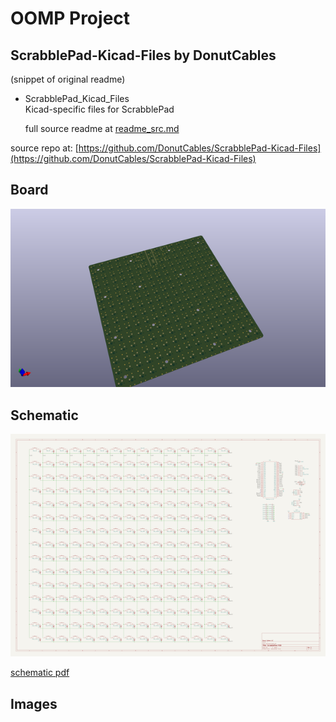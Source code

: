 # OOMP Project  
## ScrabblePad-Kicad-Files  by DonutCables  
  
(snippet of original readme)  
  
- ScrabblePad_Kicad_Files  
 Kicad-specific files for ScrabblePad  
  
  full source readme at [readme_src.md](readme_src.md)  
  
source repo at: [https://github.com/DonutCables/ScrabblePad-Kicad-Files](https://github.com/DonutCables/ScrabblePad-Kicad-Files)  
## Board  
  
[![working_3d.png](working_3d_600.png)](working_3d.png)  
## Schematic  
  
[![working_schematic.png](working_schematic_600.png)](working_schematic.png)  
  
[schematic pdf](working_schematic.pdf)  
## Images  
